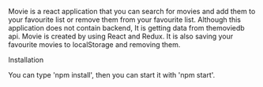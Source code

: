 Movie is a react application that you can search for movies and add them to your favourite list or remove them from your favourite list. 
Although this application does not contain backend, It is getting data from themoviedb api. Movie is created by using React and Redux.
It is also saving your favourite movies to localStorage and removing them.


Installation

You can type 'npm install', then you can start it with 'npm start'.